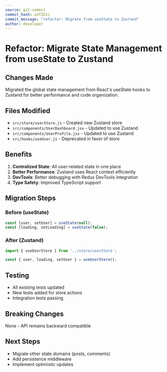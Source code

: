 ```yaml
---
source: git-commit
commit_hash: a3f2b1c
commit_message: "refactor: Migrate from useState to Zustand"
author: developer
---
```


# Refactor: Migrate State Management from useState to Zustand

## Changes Made

Migrated the global state management from React's useState hooks to Zustand for better performance and code organization.

## Files Modified

- `src/store/userStore.js` - Created new Zustand store
- `src/components/UserDashboard.jsx` - Updated to use Zustand
- `src/components/UserProfile.jsx` - Updated to use Zustand
- `src/hooks/useUser.js` - Deprecated in favor of store

## Benefits

1. **Centralized State**: All user-related state in one place
2. **Better Performance**: Zustand uses React context efficiently
3. **DevTools**: Better debugging with Redux DevTools integration
4. **Type Safety**: Improved TypeScript support

## Migration Steps

### Before (useState)
```javascript
const [user, setUser] = useState(null);
const [loading, setLoading] = useState(false);
```

### After (Zustand)
```javascript
import { useUserStore } from '../store/userStore';

const { user, loading, setUser } = useUserStore();
```

## Testing

- All existing tests updated
- New tests added for store actions
- Integration tests passing

## Breaking Changes

None - API remains backward compatible

## Next Steps

- Migrate other state domains (posts, comments)
- Add persistence middleware
- Implement optimistic updates
